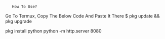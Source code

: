        How To Use?
Go To Termux, Copy The Below Code And Paste It There
$ pkg update && pkg upgrade
     
pkg install python
    python -m http.server 8080
